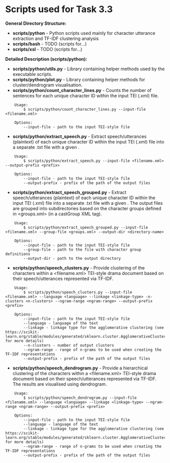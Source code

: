 # Scripts used for Task 3.3

**General Directory Structure:**
- **scripts/python** - Python scripts used mainly for character utterance extraction and TF-IDF clustering analysis
- **scripts/bash** - TODO (scripts for...)
- **scripts/xsl** - TODO (scripts for...)

**Detailed Description (scripts/python):**

- **scripts/python/utils.py** - Library containing helper methods used by the executable scripts.
- **scripts/python/plot.py** - Library containing helper methods for cluster/dendrogram visualisation.
- **scripts/python/count_character_lines.py** - Counts the number of sentences for each unique character ID within the input TEI (.xml) file.
```
    Usage:
        $ scripts/python/count_character_lines.py --input-file <filename.xml>
        
    Options:
        --input-file - path to the input TEI-style file
```
- **scripts/python/extract_speech.py** - Extract speech/utterances (plaintext) of each unique character ID within the input TEI (.xml) file into a separate .txt file with a given <prefix>.
```
    Usage:
        $ scripts/python/extract_speech.py --input-file <filename.xml> --output-prefix <prefix>

    Options:
        --input-file - path to the input TEI-style file
        --output-prefix - prefix of the path of the output files
```
- **scripts/python/extract_speech_grouped.py** - Extract speech/utterances (plaintext) of each unique character ID within the input TEI (.xml) file into a separate .txt file with a given <prefix>. The output files are grouped into subdirectories based on the character groups defined in <groups.xml> (in a castGroup XML tag).
```
    Usage:
        $ scripts/python/extract_speech_grouped.py --input-file <filename.xml> --group-file <groups.xml> --output-dir <directory-name>
    
    Options:
        --input-file - path to the input TEI-style file
        --group-file - path to the file with character group definitions
        --output-dir - path to the output directory
```
- **scripts/python/speech_clusters.py** - Provide clustering of the characters within a <filename.xml> TEI-style drama document based on their speech/utterances represented via TF-IDF.
```
    Usage:
        $ scripts/python/speech_clusters.py --input-file <filename.xml> --language <language> --linkage <linkage-type> -n-clusters <n-clusters> --ngram-range <ngram-range> --output-prefix <prefix>
    
    Options:
        --input-file - path to the input TEI-style file
        --language - language of the text
        --linkage - linkage type for the agglomerative clustering (see https://scikit-learn.org/stable/modules/generated/sklearn.cluster.AgglomerativeClustering.html for more details)
        --n-clusters - number of output clusters
        --ngram-range - range of n-grams to be used when creating the TF-IDF representations
        --output-prefix - prefix of the path of the output files
```
- **scripts/python/speech_dendrogram.py** - Provide a hierarchical clustering of the characters within a <filename.xml> TEI-style drama document based on their speech/utterances represented via TF-IDF. The results are visualised using dendrogram.
```
    Usage:
        $ scripts/python/speech_dendrogram.py --input-file <filename.xml> --language <language> --linkage <linkage-type> --ngram-range <ngram-range> --output-prefix <prefix>

    Options:
        --input-file - path to the input TEI-style file
        --language - language of the text
        --linkage - linkage type for the agglomerative clustering (see https://scikit-learn.org/stable/modules/generated/sklearn.cluster.AgglomerativeClustering.html for more details)
        --ngram-range - range of n-grams to be used when creating the TF-IDF representations
        --output-prefix - prefix of the path of the output files


